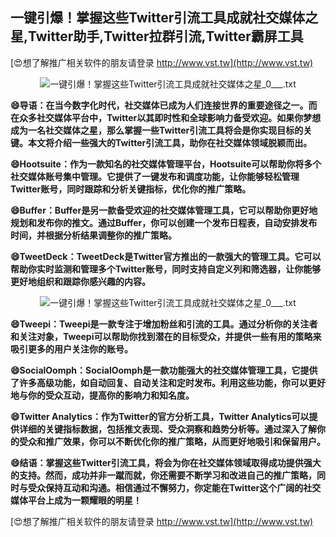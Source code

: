 ## **一键引爆！掌握这些Twitter引流工具成就社交媒体之星,Twitter助手,Twitter拉群引流,Twitter霸屏工具**

[😍想了解推广相关软件的朋友请登录 http://www.vst.tw](http://www.vst.tw)

 <center><img src="https://vst.tw/MP4/tuiguang/png/0.png" alt="一键引爆！掌握这些Twitter引流工具成就社交媒体之星_0___.txt"></center>

**😄导语：在当今数字化时代，社交媒体已成为人们连接世界的重要途径之一。而在众多社交媒体平台中，Twitter以其即时性和全球影响力备受欢迎。如果你梦想成为一名社交媒体之星，那么掌握一些Twitter引流工具将会是你实现目标的关键。本文将介绍一些强大的Twitter引流工具，助你在社交媒体领域脱颖而出。**

**😄Hootsuite：作为一款知名的社交媒体管理平台，Hootsuite可以帮助你将多个社交媒体账号集中管理。它提供了一键发布和调度功能，让你能够轻松管理Twitter账号，同时跟踪和分析关键指标，优化你的推广策略。**

**😄Buffer：Buffer是另一款备受欢迎的社交媒体管理工具，它可以帮助你更好地规划和发布你的推文。通过Buffer，你可以创建一个发布日程表，自动安排发布时间，并根据分析结果调整你的推广策略。**

**😄TweetDeck：TweetDeck是Twitter官方推出的一款强大的管理工具。它可以帮助你实时监测和管理多个Twitter账号，同时支持自定义列和筛选器，让你能够更好地组织和跟踪你感兴趣的内容。**

 <center><img src="https://vst.tw/MP4/tuiguang/png/6.png" alt="一键引爆！掌握这些Twitter引流工具成就社交媒体之星_0___.txt"></center>

**😄Tweepi：Tweepi是一款专注于增加粉丝和引流的工具。通过分析你的关注者和关注对象，Tweepi可以帮助你找到潜在的目标受众，并提供一些有用的策略来吸引更多的用户关注你的账号。**

**😄SocialOomph：SocialOomph是一款功能强大的社交媒体管理工具，它提供了许多高级功能，如自动回复、自动关注和定时发布。利用这些功能，你可以更好地与你的受众互动，提高你的影响力和知名度。**

**😄Twitter Analytics：作为Twitter的官方分析工具，Twitter Analytics可以提供详细的关键指标数据，包括推文表现、受众洞察和趋势分析等。通过深入了解你的受众和推广效果，你可以不断优化你的推广策略，从而更好地吸引和保留用户。**

**😄结语：掌握这些Twitter引流工具，将会为你在社交媒体领域取得成功提供强大的支持。然而，成功并非一蹴而就，你还需要不断学习和改进自己的推广策略，同时与受众保持互动和沟通。相信通过不懈努力，你定能在Twitter这个广阔的社交媒体平台上成为一颗耀眼的明星！**

[😍想了解推广相关软件的朋友请登录 http://www.vst.tw](http://www.vst.tw)



